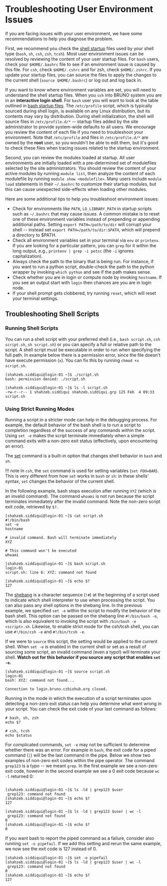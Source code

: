 # Troubleshooting User Environment Issues

If you are facing issues with your user environment, we have some recommendations to help you diagnose the problem.

First, we recommend you check the [shell startup](shell_startup.md) files used by your shell type
(`bash`, `sh`, `csh`, `zsh`, `tcsh`). Most user environment issues can be resolved by reviewing the content of your user startup
files. For `bash` users, check your `$HOME/.bashrc` file to see if an environment issue is caused by this file. For `csh`,
check `$HOME/.cshrc` and for zsh, check `$HOME/.zshrc`.
If you update your startup files, you can source the files to apply the changes to the current shell (`source $HOME/.bashrc`) or
log out and log back in.

If you want to know where environment variables are set, you will need to understand the shell startup files. When you `ssh`
into BRUNO system you are in an **interactive login shell**. For `bash` user you will want to look at the table outlined in
[bash startup files](shell_startup.md#bash-startup-files). The `/etc/profile` script, which is typically sourced during shell login,
is available on any Linux distribution, but its contents may vary by distribution. During shell initialization, the shell 
will source files in `/etc/profile.d/*` -- startup files added by the site administrator to provide system-wide defaults to 
all users. We encourage you review the content of each file if you need to troubleshoot your environment. Note that 
`/etc/profile` and files in `/etc/profile.d/*` are owned by the **root** user, so you wouldn't be able to edit them, 
but it's good to check these files when tracing issues related to the startup environment.

Second, you can review the modules loaded at startup. All user environments are initially loaded with a pre-determined 
set of modulefiles selected by the site administrators. You should review the content of your active modules by running 
`module list`, then analyze the content of each modulefile by running `module show <modulefile>`. Many users include
`module load` statements in their `~/.bashrc` to customize their startup modules, but this can cause unexpected 
side-effects when loading other modules.

Here are some additional tips to help you troubleshoot environment issues:

- Check for environments like `PATH`, `LD_LIBRARY_PATH` in startup scripts such as `~/.bashrc` that may cause issues.
A common mistake is to reset one of these environment variables instead of prepending or appending additional paths.
Setting `export PATH=/path/to/dir` will corrupt your shell -- instead set `export PATH=/path/to/dir:$PATH`, which will 
prepend a directory to $PATH.
- Check all environment variables set in your terminal via `env` or `printenv`. If you are looking for a particular pattern,
you can `grep` for it within the long output, e.g., `printenv | grep -i petsc` (the `-i` ignores capitalization).
- Always check the path to the binary that is being run. For instance, if you want to run a python script, double-check the 
path to the python wrapper by invoking `which python` and see if the path makes sense.
- Check whether you are in login or compute node by invoking `hostname`. If you see an output start with `login` then chances
are you are in login node.
- If your shell prompt gets clobbered, try running `reset`, which will reset your terminal settings.

## Troubleshooting Shell Scripts

### Running Shell Scripts

You can run a shell script with your preferred shell (i.e., `bash script.sh`, `csh script.sh`, `sh script.sh`) or you can specify a
full or relative path to the script. A shell script must be executable in order to run when specifying the full path. In example below
there is a permission error, since the file doesn't have execute permission (`x`). You can fix this by running `chmod +x script.sh`.

```shell
[shahzeb.siddiqui@login-01 ~]$ ./script.sh
bash: permission denied: ./script.sh

[shahzeb.siddiqui@login-01 ~]$ ls -l script.sh
-rw-r--r-- 1 shahzeb.siddiqui shahzeb.siddiqui.grp 125 Feb  4 09:33 script.sh
```

### Using Strict Running Modes

Running a script in a stricter mode can help in the debugging process. For example, the default behavior of the bash shell is to
run a script to completion regardless of the success of any commands within the script. Using `set -e` makes the script terminate
immediately when a simple command exits with a non-zero exit status (effectively, upon encountering an error).

The [set](https://www.gnu.org/software/bash/manual/html_node/The-Set-Builtin.html) 
command is a built-in option that changes shell behavior in `bash` and `sh`.

!!! note
    In `csh`, the `set` command is used for setting variables (`set FOO=BAR`). This is very different from how `set` works in
    `bash` or `sh`: in these shells' syntax, `set` changes the behavior of the current shell.  

In the following example, bash stops execution after running `XYZ` (which is an invalid command). The command `whoami` is not 
run because the script terminates immediately after the invalid command. Note the non-zero script exit code, retrieved by `$?`.

```shell
[shahzeb.siddiqui@login-01 ~]$ cat script.sh
#!/bin/bash
set -e
hostname

# invalid command. Bash will terminate immediately
XYZ

# This command won't be executed
whoami

[shahzeb.siddiqui@login-01 ~]$ bash script.sh
login-01
script.sh: line 6: XYZ: command not found

[shahzeb.siddiqui@login-01 ~]$ echo $?
127
```

The [shebang](https://en.wikipedia.org/wiki/Shebang_(Unix)) is a character sequence (`!#`) at the beginning of a 
script used to indicate which shell interpreter to use when processing the script. You can also pass any shell options
in the shebang line. In the previous example, we specified `set -e` within the script to modify the behavior of the bash shell.
This option can be passed on the shebang line `#!/bin/bash -e`, which is also equivalent to invoking the script with 
`/bin/bash -e <script>.sh`. Likewise, to enable strict mode for the csh/tcsh shell, you can use `#!/bin/csh -e` and `#!/bin/tcsh -e`.

If we were to `source` this script, the setting would be applied to the current shell. When `set -e` is enabled in the 
current shell or set as a result of sourcing some script, an invalid command (even a typo!) will terminate your shell. 
**Watch out for this behavior if you source any script that enables `set -e`.**

```shell
[shahzeb.siddiqui@login-01 ~]$ source script.sh
login-01
bash: XYZ: command not found...

Connection to login.bruno.czbiohub.org closed.
```

Running in the mode in which the execution of a script terminates upon detecting a non-zero exit status can help you determine 
what went wrong in your script. You can check the exit code of your last command as follows:

```shell
# bash, sh, zsh
echo $?

# csh, tcsh
echo $status
```

For complicated commands, `set -e` may not be sufficient to determine whether there was an error. For example in `bash`, 
the exit code for a piped command (`|`) will be the last command in the pipe. Below we show two examples of non-zero exit 
codes within the pipe operator. The command `grep123` is a typo -- we meant `grep`. In the first example we see a non-zero 
exit code, however in the second example we see a 0 exit code because `wc -l` returned 0:

```shell

[shahzeb.siddiqui@login-01 ~]$ ls -ld | grep123 $user
 grep123: command not found
[shahzeb.siddiqui@login-01 ~]$ echo $?
127

[shahzeb.siddiqui@login-01 ~]$ ls -ld | grep123 $user | wc -l
 grep123: command not found
0
[shahzeb.siddiqui@login-01 ~]$ echo $?
0
```

If you want bash to report the piped command as a failure, consider also running `set -o pipefail`. If we add this setting and 
rerun the same example, we now see the exit code is 127 instead of 0.

```shell
[shahzeb.siddiqui@login-01 ~]$ set -o pipefail
[shahzeb.siddiqui@login-01 ~]$ ls -ld | grep123 $user | wc -l
 grep123: command not found
0
[shahzeb.siddiqui@login-01 ~]$ echo $?
127
```
